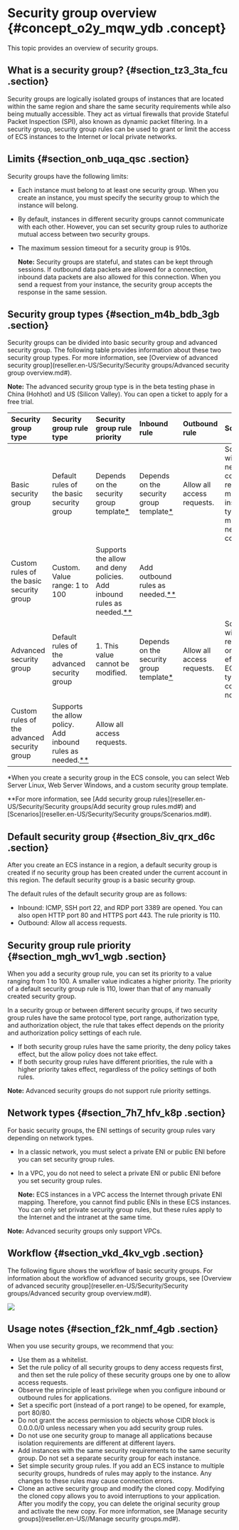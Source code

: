 # Security group overview {#concept_o2y_mqw_ydb .concept}

This topic provides an overview of security groups.

## What is a security group? {#section_tz3_3ta_fcu .section}

Security groups are logically isolated groups of instances that are located within the same region and share the same security requirements while also being mutually accessible. They act as virtual firewalls that provide Stateful Packet Inspection \(SPI\), also known as dynamic packet filtering. In a security group, security group rules can be used to grant or limit the access of ECS instances to the Internet or local private networks.

## Limits {#section_onb_uqa_qsc .section}

Security groups have the following limits:

-   Each instance must belong to at least one security group. When you create an instance, you must specify the security group to which the instance will belong.
-   By default, instances in different security groups cannot communicate with each other. However, you can set security group rules to authorize mutual access between two security groups.
-   The maximum session timeout for a security group is 910s.

    **Note:** Security groups are stateful, and states can be kept through sessions. If outbound data packets are allowed for a connection, inbound data packets are also allowed for this connection. When you send a request from your instance, the security group accepts the response in the same session.


## Security group types {#section_m4b_bdb_3gb .section}

Security groups can be divided into basic security group and advanced security group. The following table provides information about these two security group types. For more information, see [Overview of advanced security group](reseller.en-US/Security/Security groups/Advanced security group overview.md#).

**Note:** The advanced security group type is in the beta testing phase in China \(Hohhot\) and US \(Silicon Valley\). You can open a ticket to apply for a free trial.

|Security group type|Security group rule type|Security group rule priority|Inbound rule|Outbound rule|Scenario|
|:------------------|:-----------------------|:---------------------------|:-----------|:------------|:-------|
|Basic security group|Default rules of the basic security group|Depends on the security group template[\*](#)|Depends on the security group template[\*](#)|Allow all access requests.|Scenarios with high network control requirements, multiple ECS instance types, and moderate network connections|
|Custom rules of the basic security group|Custom. Value range: 1 to 100|Supports the allow and deny policies. Add inbound rules as needed.[\*\*](#)|Add outbound rules as needed.[\*\*](#)|
|Advanced security group|Default rules of the advanced security group|1. This value cannot be modified.|Depends on the security group template[\*](#)|Allow all access requests.|Scenarios with high requirements on O&M efficiency, ECS instance types, and computing nodes|
|Custom rules of the advanced security group|Supports the allow policy. Add inbound rules as needed.[\*\*](#)|Allow all access requests.|

\*When you create a security group in the ECS console, you can select Web Server Linux, Web Server Windows, and a custom security group template.

\*\*For more information, see [Add security group rules](reseller.en-US/Security/Security groups/Add security group rules.md#) and [Scenarios](reseller.en-US/Security/Security groups/Scenarios.md#).

## Default security group {#section_8iv_qrx_d6c .section}

After you create an ECS instance in a region, a default security group is created if no security group has been created under the current account in this region. The default security group is a basic security group.

The default rules of the default security group are as follows:

-   Inbound: ICMP, SSH port 22, and RDP port 3389 are opened. You can also open HTTP port 80 and HTTPS port 443. The rule priority is 110.
-   Outbound: Allow all access requests.

## Security group rule priority {#section_mgh_wv1_wgb .section}

When you add a security group rule, you can set its priority to a value ranging from 1 to 100. A smaller value indicates a higher priority. The priority of a default security group rule is 110, lower than that of any manually created security group.

In a security group or between different security groups, if two security group rules have the same protocol type, port range, authorization type, and authorization object, the rule that takes effect depends on the priority and authorization policy settings of each rule.

-   If both security group rules have the same priority, the deny policy takes effect, but the allow policy does not take effect.
-   If both security group rules have different priorities, the rule with a higher priority takes effect, regardless of the policy settings of both rules.

**Note:** Advanced security groups do not support rule priority settings.

## Network types {#section_7h7_hfv_k8p .section}

For basic security groups, the ENI settings of security group rules vary depending on network types.

-   In a classic network, you must select a private ENI or public ENI before you can set security group rules.
-   In a VPC, you do not need to select a private ENI or public ENI before you set security group rules.

    **Note:** ECS instances in a VPC access the Internet through private ENI mapping. Therefore, you cannot find public ENIs in these ECS instances. You can only set private security group rules, but these rules apply to the Internet and the intranet at the same time.


**Note:** Advanced security groups only support VPCs.

## Workflow {#section_vkd_4kv_vgb .section}

The following figure shows the workflow of basic security groups. For information about the workflow of advanced security groups, see [Overview of advanced security group](reseller.en-US/Security/Security groups/Advanced security group overview.md#).

![](http://static-aliyun-doc.oss-cn-hangzhou.aliyuncs.com/assets/img/9569/156688375842063_en-US.png)

## Usage notes {#section_f2k_nmf_4gb .section}

When you use security groups, we recommend that you:

-   Use them as a whitelist.
-   Set the rule policy of all security groups to deny access requests first, and then set the rule policy of these security groups one by one to allow access requests.
-   Observe the principle of least privilege when you configure inbound or outbound rules for applications.
-   Set a specific port \(instead of a port range\) to be opened, for example, port 80/80.
-   Do not grant the access permission to objects whose CIDR block is 0.0.0.0/0 unless necessary when you add security group rules.
-   Do not use one security group to manage all applications because isolation requirements are different at different layers.
-   Add instances with the same security requirements to the same security group. Do not set a separate security group for each instance.
-   Set simple security group rules. If you add an ECS instance to multiple security groups, hundreds of rules may apply to the instance. Any changes to these rules may cause connection errors.
-   Clone an active security group and modify the cloned copy. Modifying the cloned copy allows you to avoid interruptions to your application. After you modify the copy, you can delete the original security group and activate the new copy. For more information, see [Manage security groups](reseller.en-US//Manage security groups.md#).

